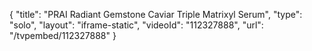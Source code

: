 {
    "title": "PRAI Radiant Gemstone Caviar Triple Matrixyl Serum",
    "type": "solo",
    "layout": "iframe-static",
    "videoId": "112327888",
    "url": "\/tvpembed\/112327888"
}